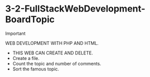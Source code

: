 # 3-2-FullStackWebDevelopment-BoardTopic
> [!IMPORTANT]
> WEB DEVELOPMENT WITH PHP AND HTML.

- THIS WEB CAN CREATE AND DELETE.
- Create a file.
- Count the topic and number of comments.
- Sort the famous topic.
